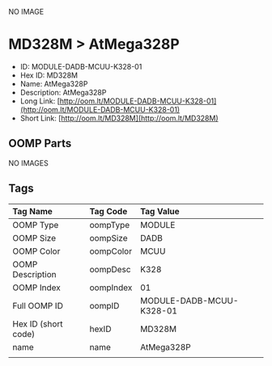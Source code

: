 


  
NO IMAGE  
# MD328M > AtMega328P

- ID: MODULE-DADB-MCUU-K328-01
- Hex ID: MD328M
- Name: AtMega328P
- Description: AtMega328P
- Long Link: [http://oom.lt/MODULE-DADB-MCUU-K328-01](http://oom.lt/MODULE-DADB-MCUU-K328-01)
- Short Link: [http://oom.lt/MD328M](http://oom.lt/MD328M)

## OOMP Parts
  
NO IMAGES  
## Tags
  

|Tag Name|Tag Code|Tag Value|
| :--- | :--- | :--- |
|OOMP Type|oompType|MODULE|
|OOMP Size|oompSize|DADB|
|OOMP Color|oompColor|MCUU|
|OOMP Description|oompDesc|K328|
|OOMP Index|oompIndex|01|
|Full OOMP ID|oompID|MODULE-DADB-MCUU-K328-01|
|Hex ID (short code)|hexID|MD328M|
|name|name|AtMega328P|
||||
